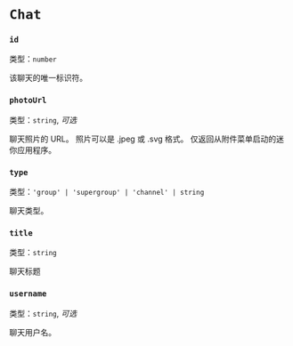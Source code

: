 # `Chat`

### `id`

类型：`number`

该聊天的唯一标识符。

### `photoUrl`

类型：`string`, _可选_

聊天照片的 URL。 照片可以是 .jpeg 或 .svg 格式。
仅返回从附件菜单启动的迷你应用程序。

### `type`

类型：`'group' | 'supergroup' | 'channel' | string`

聊天类型。

### `title`

类型：`string`

聊天标题

### `username`

类型：`string`, _可选_

聊天用户名。
